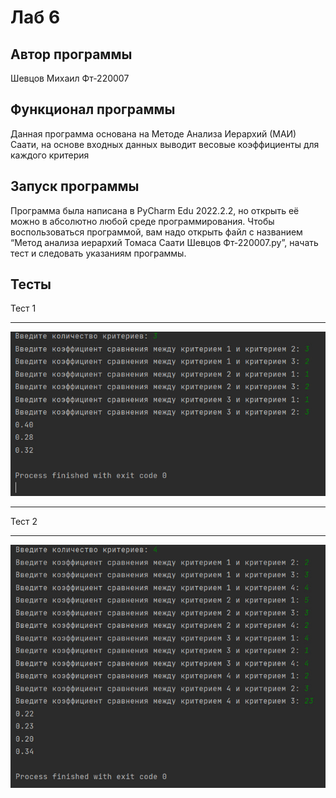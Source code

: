 # Лаб 6
## Автор программы
Шевцов Михаил Фт-220007
## Функционал программы
Данная программа основана на Методе Анализа Иерархий (МАИ) Саати, на основе входных данных выводит весовые коэффициенты для каждого критерия
## Запуск программы
Программа была написана в PyCharm Edu 2022.2.2, но открыть её можно в абсолютно любой среде программирования. Чтобы воспользоваться программой, вам надо открыть файл с названием “Метод анализа иерархий Томаса Саати Шевцов Фт-220007.py”, начать тест и следовать указаниям программы.
## Тесты
Тест 1
___
![Тест_программы](photo_2023-10-24_20-17-35.jpg)
___
Тест 2
___
![Тест_программы](photo_2023-10-24_20-17-45.jpg)


